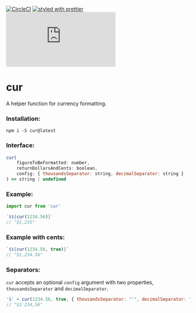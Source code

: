 [![CircleCI](https://circleci.com/gh/aervin/cur/tree/master.svg?style=shield)](https://circleci.com/gh/aervin/cur/tree/master)
[![styled with prettier](https://img.shields.io/badge/styled_with-prettier-ff69b4.svg)](https://github.com/prettier/prettier)
![minified](http://img.badgesize.io/aervin/cur/master/cur.js?label=minified)

# cur
A helper function for currency formatting.


### Installation:
```
npm i -S cur@latest
```

### Interface:
```javascript
cur(
    figureToBeFormatted: number,
    returnDollarsAndCents: boolean, 
    config: { thousandsSeparator: string, decimalSeparator: string }
) => string | undefined
```

### Example:
```javascript
import cur from 'cur'

`$${cur(1234.56)}`
// "$1,235"
```

### Example with cents:
```javascript
`$${cur(1234.56, true)}`
// "$1,234.56"
```

### Separators:
`cur` accepts an optional `config` argument with two properties, `thousandsSeparator` and `decimalSeparator`.
```javascript
'$' + cur(1234.56, true, { thousandsSeparator: "'", decimalSeparator: "," })
// "$1'234,56"
```
